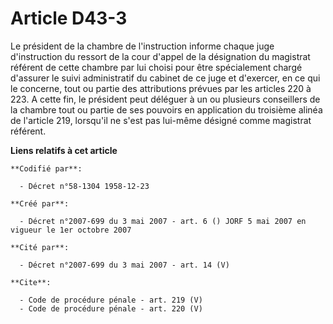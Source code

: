 # Article D43-3

Le président de la chambre de l'instruction informe chaque juge d'instruction du ressort de la cour d'appel de la désignation
du magistrat référent de cette chambre par lui choisi pour être spécialement chargé d'assurer le suivi administratif du
cabinet de ce juge et d'exercer, en ce qui le concerne, tout ou partie des attributions prévues par les articles 220 à 223. A
cette fin, le président peut déléguer à un ou plusieurs conseillers de la chambre tout ou partie de ses pouvoirs en
application du troisième alinéa de l'article 219, lorsqu'il ne s'est pas lui-même désigné comme magistrat référent.

**Liens relatifs à cet article**

	**Codifié par**:

	  - Décret n°58-1304 1958-12-23

	**Créé par**:

	  - Décret n°2007-699 du 3 mai 2007 - art. 6 () JORF 5 mai 2007 en vigueur le 1er octobre 2007

	**Cité par**:

	  - Décret n°2007-699 du 3 mai 2007 - art. 14 (V)

	**Cite**:

	  - Code de procédure pénale - art. 219 (V)
	  - Code de procédure pénale - art. 220 (V)
